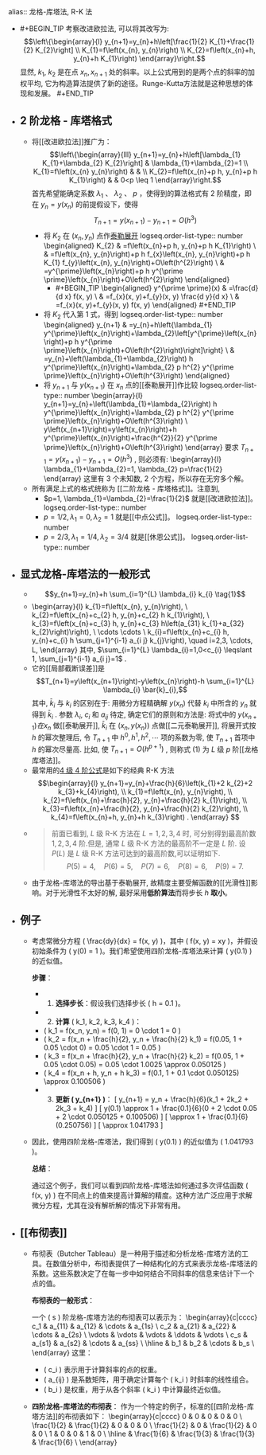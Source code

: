 alias:: 龙格-库塔法, R-K 法

- #+BEGIN_TIP
  考察改进欧拉法, 可以将其改写为:
  $$\left\{\begin{array}{l}
  y_{n+1}=y_{n}+h\left[\frac{1}{2} K_{1}+\frac{1}{2} K_{2}\right] \\
  K_{1}=f\left(x_{n}, y_{n}\right) \\
  K_{2}=f\left(x_{n}+h, y_{n}+h K_{1}\right)
  \end{array}\right.$$
  显然,  $k_{1}$, $k_{2}$  是在点  $x_{n}, x_{n+1}$  处的斜率。以上公式用到的是两个点的斜率的加权平均, 它为构造算法提供了新的途径。Runge-Kutta方法就是这种思想的体现和发展。
  #+END_TIP
- ## $2$ 阶龙格 - 库塔格式
	- 将[[改进欧拉法]]推广为：
	  $$\left\{\begin{array}{lll}
	  y_{n+1}=y_{n}+h\left[\lambda_{1} K_{1}+\lambda_{2} K_{2}\right] & \lambda_{1}+\lambda_{2}=1 \\
	  K_{1}=f\left(x_{n} y_{n}\right) & & \\
	  K_{2}=f\left(x_{n}+p h, y_{n}+p h K_{1}\right) & & 0<p \leq 1
	  \end{array}\right.$$
	  首先希望能确定系数 $\lambda_{1}$ 、 $\lambda_{2}$ 、 $p$  ，使得到的算法格式有 2 阶精度，即在  $y_{n}=y\left(x_{n}\right)$  的前提假设下，使得
	  $$T_{n+1}=y\left(x_{n+1}\right)-y_{n+1}=O\left(h^{3}\right)$$
		- 将  $K_{2}$  在  $\left(x_{n}, y_{n}\right)$  点作[泰勒展开]([[二元函数泰勒展开]])
		  logseq.order-list-type:: number
		  \begin{aligned}
		  K_{2} & =f\left(x_{n}+p h, y_{n}+p h K_{1}\right) \\
		  & =f\left(x_{n}, y_{n}\right)+p h f_{x}\left(x_{n}, y_{n}\right)+p h K_{1} f_{y}\left(x_{n}, y_{n}\right)+O\left(h^{2}\right) \\
		  & =y^{\prime}\left(x_{n}\right)+p h y^{\prime \prime}\left(x_{n}\right)+O\left(h^{2}\right)
		  \end{aligned}
			- #+BEGIN_TIP
			  \begin{aligned}
			  y^{\prime \prime}(x) & =\frac{d}{d x} f(x, y) \\
			  & =f_{x}(x, y)+f_{y}(x, y) \frac{d y}{d x} \\
			  & =f_{x}(x, y)+f_{y}(x, y) f(x, y)
			  \end{aligned}
			  #+END_TIP
		- 将  $K_{2}$  代入第 1 式，得到
		  logseq.order-list-type:: number
		  \begin{aligned}
		  y_{n+1} & =y_{n}+h\left\{\lambda_{1} y^{\prime}\left(x_{n}\right)+\lambda_{2}\left[y^{\prime}\left(x_{n}\right)+p h y^{\prime \prime}\left(x_{n}\right)+O\left(h^{2}\right)\right]\right\} \\
		  & =y_{n}+\left(\lambda_{1}+\lambda_{2}\right) h y^{\prime}\left(x_{n}\right)+\lambda_{2} p h^{2} y^{\prime \prime}\left(x_{n}\right)+O\left(h^{3}\right)
		  \end{aligned}
		- 将  $y_{n+1}$  与  $y\left(x_{n+1}\right)$  在  $x_{n}$  点的[[泰勒展开]]作比较
		  logseq.order-list-type:: number
		  \begin{array}{l}
		  y_{n+1}=y_{n}+\left(\lambda_{1}+\lambda_{2}\right) h y^{\prime}\left(x_{n}\right)+\lambda_{2} p h^{2} y^{\prime \prime}\left(x_{n}\right)+O\left(h^{3}\right) \\
		  y\left(x_{n+1}\right)=y\left(x_{n}\right)+h y^{\prime}\left(x_{n}\right)+\frac{h^{2}}{2} y^{\prime \prime}\left(x_{n}\right)+O\left(h^{3}\right)
		  \end{array}
		  要求  $T_{n+1}=y\left(x_{n+1}\right)-y_{n+1}=O\left(h^{3}\right)$ , 则必须有:
		  \begin{array}{l}
		  \lambda_{1}+\lambda_{2}=1, \lambda_{2} p=\frac{1}{2} 
		  \end{array}
		  这里有 $3$ 个未知数, $2$ 个方程，所以存在无穷多个解。
	- 所有满足上式的格式统称为 [[二阶龙格 - 库塔格式]]。注意到,
		- $p=1, \lambda_{1}=\lambda_{2}=\frac{1}{2}$  就是[[改进欧拉法]]。
		  logseq.order-list-type:: number
		- $p=1 / 2, \lambda_{1}=0, \lambda_{2}=1$  就是[[中点公式]]。
		  logseq.order-list-type:: number
		- $p=2 / 3, \lambda_{1}=1 / 4, \lambda_{2}=3 / 4$  就是[[休恩公式]]。
		  logseq.order-list-type:: number
- ## 显式龙格-库塔法的一般形式
	- $$y_{n+1}=y_{n}+h \sum_{i=1}^{L} \lambda_{i} k_{i} \tag{1}$$
	- \begin{array}{l}
	  k_{1}=f\left(x_{n}, y_{n}\right), \\
	  k_{2}=f\left(x_{n}+c_{2} h, y_{n}+c_{2} h k_{1}\right), \\
	  k_{3}=f\left(x_{n}+c_{3} h, y_{n}+c_{3} h\left(a_{31} k_{1}+a_{32} k_{2}\right)\right), \\
	  \cdots \cdots \\
	  k_{i}=f\left(x_{n}+c_{i} h, y_{n}+c_{i} h \sum_{j=1}^{i-1} a_{i j} k_{j}\right), \quad i=2,3, \cdots, L,
	  \end{array}
	  其中,  $\sum_{i=1}^{L} \lambda_{i}=1,0<c_{i} \leqslant 1, \sum_{j=1}^{i-1} a_{i j}=1$ .
	- 它的[[局部截断误差]]是
	  $$T_{n+1}=y\left(x_{n+1}\right)-y\left(x_{n}\right)-h \sum_{i=1}^{L} \lambda_{i} \bar{k}_{i},$$
	  其中,  $\bar{k}_{i}$  与  $k_{i}$  的区别在于: 
	  用微分方程精确解  $y\left(x_{n}\right)$  代替  $k_{i}$  中所含的  $y_{n}$  就得到  $\bar{k}_{i}$ . 参数  $\lambda_{i}$, $c_{i}$  和  $a_{i j}$  待定, 确定它们的原则和方法是: 
	  将式中的  $y\left(x_{n+1}\right)  在  x_{n}$  做[[泰勒展开]],  $\bar{k}_{i}$  在  $\left(x_{n}, y\left(x_{n}\right)\right)$  点做[[二元泰勒展开]], 将展开式按  $h$  的幂次整理后, 令  $T_{n+1}$  中  $h^{0}, h^{1}, h^{2}, \cdots$  项的系数为零, 使  $T_{n+1}$  首项中  $h$  的幂次尽量高.
	  比如, 使  $T_{n+1}=O\left(h^{p+1}\right)$ , 则称式 $(1)$ 为  $L$  级  $p$  阶[[龙格库塔法]]。
	- 最常用的[4 级 4 阶公式]([[四阶龙格-库塔法]])是如下的经典  R-K  方法
	  $$\begin{array}{l}
	  y_{n+1}=y_{n}+\frac{h}{6}\left(k_{1}+2 k_{2}+2 k_{3}+k_{4}\right), \\
	  k_{1}=f\left(x_{n}, y_{n}\right), \\
	  k_{2}=f\left(x_{n}+\frac{h}{2}, y_{n}+\frac{h}{2} k_{1}\right), \\
	  k_{3}=f\left(x_{n}+\frac{h}{2}, y_{n}+\frac{h}{2} k_{2}\right), \\
	  k_{4}=f\left(x_{n}+h, y_{n}+h k_{3}\right) .
	  \end{array}
	  $$
	- >前面已看到,  $L$  级 R-K 方法在  $L=1,2,3,4$  时, 可分别得到最高阶数  $1,2,3,4$  阶.但是, 通常  $L$  级  R-K  方法的最高阶不一定是  $L$  阶. 设  $P(L)$  是  $L$  级  R-K  方法可达到的最高阶数,可以证明如下.
	  $$P(5)=4, \quad P(6)=5, \quad P(7)=6, \quad P(8)=6, \quad P(9)=7 .$$
	- 由于龙格-库塔法的导出基于泰勒展开, 故精度主要受解函数的[[光滑性]]影响。对于光滑性不太好的解, 最好采用**低阶算法**而将步长  $h$  **取小**。
- ## 例子
	- 考虑常微分方程 \( \frac{dy}{dx} = f(x, y) \)，其中 \( f(x, y) = xy \)，并假设初始条件为 \( y(0) = 1 \)。我们希望使用四阶龙格-库塔法来计算 \( y(0.1) \) 的近似值。
	  
	  **步骤**：
		- 1. **选择步长**：假设我们选择步长 \( h = 0.1 \)。
		- 2. **计算** \( k_1, k_2, k_3, k_4 \)：
		- \( k_1 = f(x_n, y_n) = f(0, 1) = 0 \cdot 1 = 0 \)
		- \( k_2 = f(x_n + \frac{h}{2}, y_n + \frac{h}{2} k_1) = f(0.05, 1 + 0.05 \cdot 0) = 0.05 \cdot 1 = 0.05 \)
		- \( k_3 = f(x_n + \frac{h}{2}, y_n + \frac{h}{2} k_2) = f(0.05, 1 + 0.05 \cdot 0.05) = 0.05 \cdot 1.0025 \approx 0.050125 \)
		- \( k_4 = f(x_n + h, y_n + h k_3) = f(0.1, 1 + 0.1 \cdot 0.050125) \approx 0.100506 \)
		- 3. **更新 \( y_{n+1} \)**：
		  \[ y_{n+1} = y_n + \frac{h}{6}(k_1 + 2k_2 + 2k_3 + k_4) \]
		  \[ y(0.1) \approx 1 + \frac{0.1}{6}(0 + 2 \cdot 0.05 + 2 \cdot 0.050125 + 0.100506) \]
		  \[ \approx 1 + \frac{0.1}{6}(0.250756) \]
		  \[ \approx 1.041793 \]
	- 因此，使用四阶龙格-库塔法，我们得到 \( y(0.1) \) 的近似值为 \( 1.041793 \)。
	  
	  **总结**：
	  
	  通过这个例子，我们可以看到四阶龙格-库塔法如何通过多次评估函数 \( f(x, y) \) 在不同点上的值来提高计算解的精度。这种方法广泛应用于求解微分方程，尤其在没有解析解的情况下非常有用。
- ## [[布彻表]]
	- 布彻表（Butcher Tableau）是一种用于描述和分析龙格-库塔方法的工具。在数值分析中，布彻表提供了一种结构化的方式来表示龙格-库塔法的系数。这些系数决定了在每一步中如何结合不同斜率的信息来估计下一个点的值。
	  
	  **布彻表的一般形式**：
	  
	  一个 \( s \) 阶龙格-库塔方法的布彻表可以表示为：
	  \begin{array}{c|cccc}
	  c_1 & a_{11} & a_{12} & \cdots & a_{1s} \\
	  c_2 & a_{21} & a_{22} & \cdots & a_{2s} \\
	  \vdots & \vdots & \vdots & \ddots & \vdots \\
	  c_s & a_{s1} & a_{s2} & \cdots & a_{ss} \\
	  \hline
	  & b_1 & b_2 & \cdots & b_s \\
	  \end{array}
	  这里：
		- \( c_i \) 表示用于计算斜率的点的权重。
		- \( a_{ij} \) 是系数矩阵，用于确定计算每个 \( k_i \) 时斜率的线性组合。
		- \( b_i \) 是权重，用于从各个斜率 \( k_i \) 中计算最终近似值。
	- **四阶龙格-库塔法的布彻表**：
	  作为一个特定的例子，标准的[[四阶龙格-库塔方法]]的布彻表如下：
	  \begin{array}{c|cccc}
	  0 & 0 & 0 & 0 & 0 \\
	  \frac{1}{2} & \frac{1}{2} & 0 & 0 & 0 \\
	  \frac{1}{2} & 0 & \frac{1}{2} & 0 & 0 \\
	  1 & 0 & 0 & 1 & 0 \\
	  \hline
	  & \frac{1}{6} & \frac{1}{3} & \frac{1}{3} & \frac{1}{6} \\
	  \end{array}